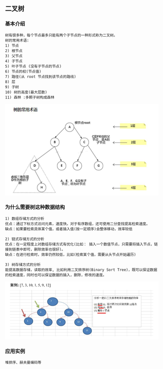 ## 二叉树

### 基本介绍
```text
树有很多种，每个节点最多只能有两个子节点的一种形式称为二叉树。
树的常用术语:
1) 节点
2) 根节点
3) 父节点
4) 子节点
5) 叶子节点 (没有子节点的节点)
6) 节点的权(节点值)
7) 路径(从 root 节点找到该节点的路线)
8) 层
9) 子树
10) 树的高度(最大层数)
11) 森林 :多颗子树构成森林
```
![image](https://github.com/Tandoy/DataStructures-and-Algorithms/blob/master/DataStructures/images/%E4%BA%8C%E5%8F%89%E6%A0%91/%E4%BA%8C%E5%8F%89%E6%A0%91.PNG)

### 为什么需要树这种数据结构
```text
1) 数组存储方式的分析
优点：通过下标方式访问元素，速度快。对于有序数组，还可使用二分查找提高检索速度。
缺点：如果要检索具体某个值，或者插入值(按一定顺序)会整体移动，效率较低

2) 链式存储方式的分析
优点：在一定程度上对数组存储方式有优化(比如： 插入一个数值节点，只需要将插入节点，链接到链表中即可，删除效率也很好)。
缺点：在进行检索时，效率仍然较低，比如(检索某个值，需要从头节点开始遍历)

3) 树存储方式的分析
能提高数据存储，读取的效率, 比如利用二叉排序树(Binary Sort Tree)，既可以保证数据的检索速度，同时也可以保证数据的插入，删除，修改的速度。
```
![image](https://github.com/Tandoy/DataStructures-and-Algorithms/blob/master/DataStructures/images/%E4%BA%8C%E5%8F%89%E6%A0%91/%E4%BA%8C%E5%8F%89%E6%A0%91%E6%A1%88%E4%BE%8B.PNG)

### 应用实例
```text
堆排序、赫夫曼编码等
```